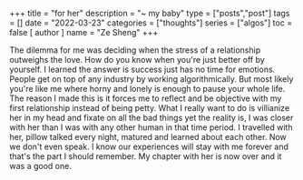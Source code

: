+++
title = "for her"
description = "~ my baby"
type = ["posts","post"]
tags = []
date = "2022-03-23"
categories = ["thoughts"]
series = ["algos"]
toc = false 
[ author ]
  name = "Ze Sheng"
+++

The dilemma for me was deciding when the stress of a relationship outweighs the love. How do you know when you're just better off by yourself. I learned the answer is success just has no time for emotions. People get on top of any industry by working algorithmically. But most likely you're like me where horny and lonely is enough to pause your whole life. The reason I made this is it forces me to reflect and be objective with my first relationship instead of being petty. What I really want to do is villianize her in my head and fixate on all the bad things yet the reality is, I was closer with her than I was with any other human in that time period. I travelled with her, pillow talked every night, matured and learned about each other. Now we don't even speak. I know our experiences will stay with me forever and that's the part I should remember. My chapter with her is now over and it was a good one.


